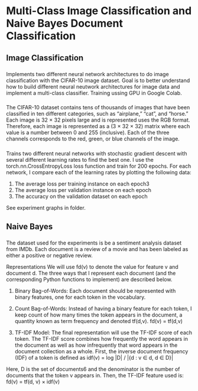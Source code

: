 
# Multi-Class Image Classification and Naive Bayes Document Classification

## Image Classification
### 
Implements two different neural network architectures to do image classification with the CIFAR-10 image dataset. Goal is to better understand how to build different neural neutwork architectures for image data and implement a multi-class classifier. Training ussing GPU in Google Colab. 

###
The CIFAR-10 dataset contains tens of thousands of images that have been classified in ten different categories, such as “airplane,” “cat”, and “horse.” Each image is 32 × 32 pixels large and is represented uses the RGB format. Therefore, each image is represented as a (3 × 32 × 32) matrix where each value is a number between 0 and 255 (inclusive). Each of the three channels corresponds to the red, green, or blue channels of the image.

###
Trains two different neural networks with stochastic gradient descent with several different learning rates to find the best one. I use the torch.nn.CrossEntropyLoss loss function and train for 200 epochs. For each network, I compare each of the learning rates by plotting the following data:
1. The average loss per training instance on each epoch3
2. The average loss per validation instance on each epoch 
3. The accuracy on the validation dataset on each epoch

See experiment graphs in folder.

## Naive Bayes

###
The dataset used for the experiments is be a sentiment analysis dataset from IMDb. Each document is a review of a movie and has been labeled as either a positive or negative review. 

Representations We will use fd(v) to denote the value for feature v and document d. The three ways that I represent each document (and the corresponding Python
functions to implement) are described below.


1. Binary Bag-of-Words: Each document should be represented with binary features, one for each token in the vocabulary.


2. Count Bag-of-Words: Instead of having a binary feature for each token, I keep count of how many times the token appears in the document, a quantity known as term frequency and denoted tf(d,v).
fd(v) = tf(d,v) 

3. TF-IDF Model: The final representation will use the TF-IDF score of each token. The TF-IDF score combines how frequently the word appears in the document as well as how infrequently that word appears in the document collection as a whole. First, the inverse document frequency (IDF) of a token is defined as
idf(v) = log |D| / |{d : v ∈ d, d ∈ D}|

Here, D is the set of documents6 and the denominator is the number of documents that the token v appears in. 
Then, the TF-IDF feature used is:
fd(v) = tf(d, v) × idf(v) 
